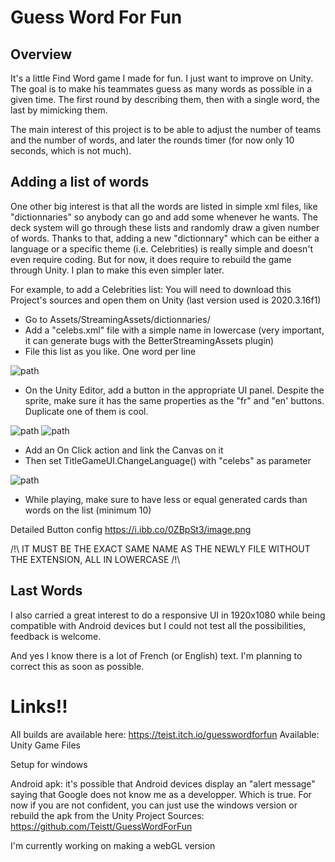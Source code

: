 # Guess Word For Fun
## Overview
It's a little Find Word game I made for fun. I just want to improve on Unity.
The goal is to make his teammates guess as many words as possible in a given time. The first round by describing them, then with a single word, the last by mimicking them.

The main interest of this project is to be able to adjust the number of teams and the number of words, and later the rounds timer (for now only 10 seconds, which is not much).

## Adding a list of words
One other big interest is that all the words are listed in simple xml files, like "dictionnaries" so anybody can go and add some whenever he wants.
The deck system will go through these lists and randomly draw a given number of words. Thanks to that, adding a new "dictionnary" which can be either a language or a specific theme (i.e. Celebrities) is really simple and doesn't even require coding.
But for now, it does require to rebuild the game through Unity. I plan to make this even simpler later.

For example, to add a Celebrities list:
You will need to download this Project's sources and open them on Unity (last version used is 2020.3.16f1)

- Go to Assets/StreamingAssets/dictionnaries/
- Add a "celebs.xml" file with a simple name in lowercase (very important, it can generate bugs with the BetterStreamingAssets plugin)
- File this list as you like. One word per line

![path](https://i.ibb.co/ZNRWynr/image.png)

- On the Unity Editor, add a button in the appropriate UI panel. Despite the sprite, make sure it has the same properties as the "fr" and "en' buttons. Duplicate one of them is cool.

![path](https://i.ibb.co/wKSV1n9/image.png) ![path](https://i.ibb.co/SfC27YQ/image.png)

- Add an On Click action and link the Canvas on it
- Then set TitleGameUI.ChangeLanguage() with "celebs" as parameter

![path](https://i.ibb.co/k8Prr38/image.png)

- While playing, make sure to have less or equal generated cards than words on the list (minimum 10)

Detailed Button config https://i.ibb.co/0ZBpSt3/image.png

/!\ IT MUST BE THE EXACT SAME NAME AS THE NEWLY FILE WITHOUT THE EXTENSION, ALL IN LOWERCASE /!\

## Last Words
I also carried a great interest to do a responsive UI in 1920x1080 while being compatible with Android devices but I could not test all the possibilities, feedback is welcome.

And yes I know there is a lot of French (or English) text. I'm planning to correct this as soon as possible.

# Links!!
All builds are available here: https://teist.itch.io/guesswordforfun
Available:
Unity Game Files

Setup for windows

Android apk: it's possible that Android devices display an "alert message" saying that Google does not know me as a developper. Which is true. For now if you are not confident, you can just use the windows version or rebuild the apk from the Unity Project Sources: https://github.com/Teistt/GuessWordForFun

I'm currently working on making a webGL version
